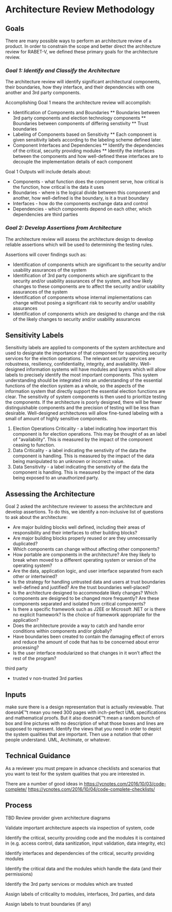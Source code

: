 # Architecture Review Methodology

## Goals
There are many possible ways to perform an architecture review of a product. In order to constrain the scope and better direct the architecture review for RABET-V, we defined these primary goals for the architecture review.

### *Goal 1: Identify and Classify the Architecture* 
The architecture review will identify significant architectural components, their boundaries, how they interface, and their dependencies with one another and 3rd party components. 

Accomplishing Goal 1 means the architecture review will accomplish:
* Identification of Components and Boundaries
** Boundaries between 3rd party components and election technology components
** Boundaries between components of differing senstivity
** Trust boundaries
* Labeling of Components based on Sensitivity
** Each component is given sensitivity labels according to the labeling scheme defined later.
* Component Interfaces and Dependencies
** Identify the dependencies of the critical, security providing modules
** Identify the interfaces between the components and how well-defined these interfaces are to decouple the implementation details of each component

Goal 1 Outputs will include details about:
* Components - what function does the component serve, how critical is the function, how critical is the data it uses
* Boundaries - where is the logical divide between this component and another, how well-defined is the boundary, is it a trust boundary
* Interfaces - how do the components exchange data and control
* Dependencies - which components depend on each other, which dependencies are third parties

### *Goal 2: Develop Assertions from Architecture* 
The architecture review will assess the architecture design to develop reliable assertions which will be used to determining the testing rules.

Assertions will cover findings such as:
* Identification of components which are significant to the security and/or usability assurances of the system
* Identification of 3rd party components which are significant to the security and/or usability assurances of the system, and how likely changes to these components are to affect the security and/or usability assurances of the system
* Identification of components whose internal implementations can change without posing a significant risk to security and/or usability assurances
* Identification of components which are designed to change and the risk of the likely changes to security and/or usability assurances 


## Sensitivity Labels 

Sensitivity labels are applied to components of the system architecture and used to designate the importance of that component for supporting security services for the election operations.  The relevant security services are robustness, resiliency, confidentiality, integrity, and availability. Well-designed information systems will have modules and layers which will allow labels to precisely identify the most important components. This system understanding should be integrated into an understanding of the essential functions of the election system as a whole, so the aspects of the information system that directly support the essential election functions are clear. The sensitivity of system components is then used to prioritize testing the components. If the architecture is poorly designed, there will be fewer distinguishable components and the precision of testing will be less than desirable. Well-designed architectures will allow fine-tuned labeling with a small of amount of highly sensitive components.  

1. Election Operations Criticality - a label indicating how important this component is for election operations. This may be thought of as an label of "availability". This is measured by the impact of the component ceasing to function. 
2. Data Criticality - a label indicating the senstivity of the data the component is handling. This is measured by the impact of the data being manipulated to an unknown or incorrect value.
3. Data Sensitivity - a label indicating the senstivity of the data the component is handling. This is measured by the impact of the data being exposed to an unauthorized party. 

## Assessing the Architecture

Goal 2 asked the architecture reviewer to assess the architecture and develop assertions. To do this, we identify a non-inclusive list of questions to ask about the architecture:

* Are major building blocks well defined, including their areas of responsibility and their interfaces to other building blocks?
* Are major building blocks properly reused or are they unnecessarily duplicated?
* Which components can change without affecting other components?
* How portable are components in the architecture? Are they likely to break when moved to a different operating system or version of the operating system?
* Are the data, application logic, and user interface separated from each other or intertwined?
* Is the strategy for handling untrusted data and users at trust boundaries well-defined and justified? Are the trust boundaries well-placed?
* Is the architecture designed to accommodate likely changes? Which components are designed to be changed more frequently? Are these components separated and isolated from critical components?
* Is there a specific framework such as J2EE or Microsoft .NET or is there no explicit framework? Is the choice of framework appropriate for the application?
* Does the architecture provide a way to catch and handle error conditions within components and/or globally?
* Have boundaries been created to contain the damaging effect of errors and reduce the amount of code that has to be concerned about error processing?
* Is the user interface modularized so that changes in it won’t affect the rest of the program?


third party
- trusted v non-trusted 3rd parties



## Inputs
make sure there is a design representation that is actually reviewable. That doesnâ€™t mean you need 300 pages with inch-perfect UML specifications and mathematical proofs. But it also doesnâ€™t mean a random bunch of box and line pictures with no description of what those boxes and lines are supposed to represent. Identify the views that you need in order to depict the system qualities that are important. Then use a notation that other people understand. UML, Archimate, or whatever.




## Technical Guidance

As a reviewer you must prepare in advance checklists and scenarios that you want to test for the system qualities that you are interested in.

There are a number of good ideas in https://ycnotes.com/2016/10/03/code-complete/
https://ycnotes.com/2016/10/04/code-complete-checklists/


## Process
TBD
Review provider given architecture diagrams

Validate important architecture aspects via inspection of system, code

Identify the critical, security providing code and the modules it is contained in (e.g. access control, data sanitization, input validation, data integrity, etc)

Identify interfaces and dependencies of the critical, security providing modules

Identify the critical data and the modules which handle the data (and their permissions)

Identify the 3rd party services or modules which are trusted

Assign labels of criticality to modules, interfaces, 3rd parties, and data 

Assign labels to trust boundaries (if any)

